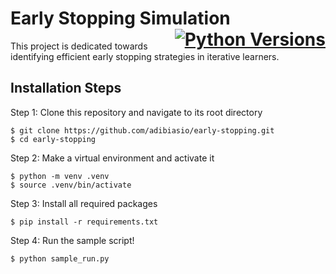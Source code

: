 # Early Stopping Simulation <span style="float:right;"> [![Python Versions](https://img.shields.io/badge/python-3.10-blue)](https://pypi.org/project/autogluon/) </span>

This project is dedicated towards identifying efficient early stopping strategies in iterative learners.

## Installation Steps

Step 1: Clone this repository and navigate to its root directory
```
$ git clone https://github.com/adibiasio/early-stopping.git
$ cd early-stopping
```

Step 2: Make a virtual environment and activate it
```
$ python -m venv .venv
$ source .venv/bin/activate
```

Step 3: Install all required packages
```
$ pip install -r requirements.txt
```

Step 4: Run the sample script!
```
$ python sample_run.py
```